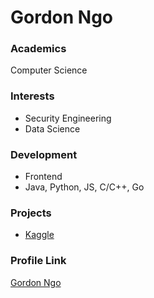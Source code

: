 # Gordon Ngo

### Academics

Computer Science

### Interests

- Security Engineering
- Data Science

### Development

- Frontend
- Java, Python, JS, C/C++, Go

### Projects

- [Kaggle](https://kaggle.com/gcwngo)

### Profile Link

[Gordon Ngo](https://github.com/gcwngo)
